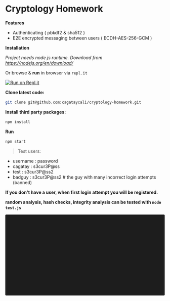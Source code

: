 
# Cryptology Homework


**Features**

* Authenticating ( pbkdf2 & sha512 )
* E2E encrypted messaging between users ( ECDH-AES-256-GCM )


**Installation**


*Project needs node.js runtime. Download from https://nodejs.org/en/download/*

Or browse & **run** in browser via `repl.it`

[![Run on Repl.it](https://repl.it/badge/github/cagataycali/cryptology-homework)](https://repl.it/github/cagataycali/cryptology-homework)

**Clone latest code:**

```bash
git clone git@github.com:cagataycali/cryptology-homework.git
```

**Install third party packages:**

```bash
npm install
```

**Run**

```bash
npm start
```


> Test users:

* username : password
* cagatay : s3cur3P@ss
* test : s3cur3P@ss2
* badguy : s3cur3P@ss2 # the guy with many incorrect login attempts (banned)


**If you don't have a user, when first login attempt you will be registered.**

**random analysis, hash checks, integrity analysis can be tested with `node test.js`**

![Usage gif](./gif.gif "Usage gif")
